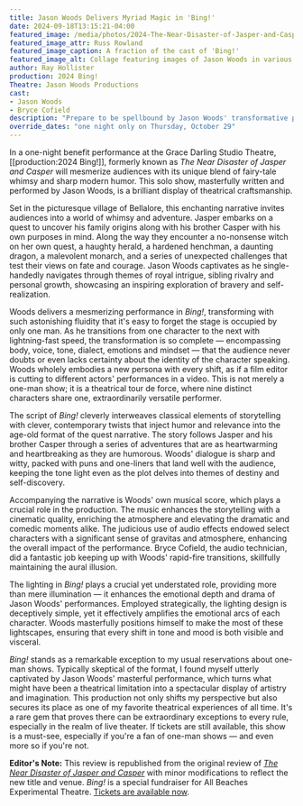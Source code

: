 ```yaml
---
title: Jason Woods Delivers Myriad Magic in 'Bing!'
date: 2024-09-18T13:15:21-04:00
featured_image: /media/photos/2024-The-Near-Disaster-of-Jasper-and-Casper.webp
featured_image_attr: Russ Rowland
featured_image_caption: A fraction of the cast of 'Bing!'
featured_image_alt: Collage featuring images of Jason Woods in various roles and poses, showcasing his versatility and talent.
author: Ray Hollister
production: 2024 Bing!
Theatre: Jason Woods Productions
cast: 
- Jason Woods
- Bryce Cofield
description: "Prepare to be spellbound by Jason Woods' transformative performance in 'Bing!' a solo show that defies expectations and delivers an unforgettable theatrical experience."
override_dates: "one night only on Thursday, October 29"
---
```

In a one-night benefit performance at the Grace Darling Studio Theatre, [[production:2024 Bing!]], formerly known as *The Near Disaster of Jasper and Casper* will mesmerize audiences with its unique blend of fairy-tale whimsy and sharp modern humor. This solo show, masterfully written and performed by Jason Woods, is a brilliant display of theatrical craftsmanship.<!--more-->

Set in the picturesque village of Bellalore, this enchanting narrative invites audiences into a world of whimsy and adventure. Jasper embarks on a quest to uncover his family origins along with his brother Casper with his own purposes in mind. Along the way they encounter a no-nonsense witch on her own quest, a haughty herald, a hardened henchman, a daunting dragon, a malevolent monarch, and a series of unexpected challenges that test their views on fate and courage. Jason Woods captivates as he single-handedly navigates through themes of royal intrigue, sibling rivalry and personal growth, showcasing an inspiring exploration of bravery and self-realization.

Woods delivers a mesmerizing performance in *Bing!*, transforming with such astonishing fluidity that it's easy to forget the stage is occupied by only one man. As he transitions from one character to the next with lightning-fast speed, the transformation is so complete — encompassing body, voice, tone, dialect, emotions and mindset — that the audience never doubts or even lacks certainty about the identity of the character speaking. Woods wholely embodies a new persona with every shift, as if a film editor is cutting to different actors' performances in a video. This is not merely a one-man show; it is a theatrical tour de force, where nine distinct characters share one, extraordinarily versatile performer.

The script of *Bing!* cleverly interweaves classical elements of storytelling with clever, contemporary twists that inject humor and relevance into the age-old format of the quest narrative. The story follows Jasper and his brother Casper through a series of adventures that are as heartwarming and heartbreaking as they are humorous. Woods' dialogue is sharp and witty, packed with puns and one-liners that land well with the audience, keeping the tone light even as the plot delves into themes of destiny and self-discovery.

Accompanying the narrative is Woods' own musical score, which plays a crucial role in the production. The music enhances the storytelling with a cinematic quality, enriching the atmosphere and elevating the dramatic and comedic moments alike. The judicious use of audio effects endowed select characters with a significant sense of gravitas and atmosphere, enhancing the overall impact of the performance. Bryce Cofield, the audio technician, did a fantastic job keeping up with Woods' rapid-fire transitions, skillfully maintaining the aural illusion.

The lighting in *Bing!* plays a crucial yet understated role, providing more than mere illumination — it enhances the emotional depth and drama of Jason Woods' performances. Employed strategically, the lighting design is deceptively simple, yet it effectively amplifies the emotional arcs of each character. Woods masterfully positions himself to make the most of these lightscapes, ensuring that every shift in tone and mood is both visible and visceral. 

*Bing!* stands as a remarkable exception to my usual reservations about one-man shows. Typically skeptical of the format, I found myself utterly captivated by Jason Woods' masterful performance, which turns what might have been a theatrical limitation into a spectacular display of artistry and imagination. This production not only shifts my perspective but also secures its place as one of my favorite theatrical experiences of all time. It's a rare gem that proves there can be extraordinary exceptions to every rule, especially in the realm of live theater. If tickets are still available, this show is a must-see, especially if you're a fan of one-man shows — and even more so if you're not.

**Editor's Note:** This review is republished from the original review of [*The Near Disaster of Jasper and Casper*](/reviews/2024/04/25/jason-woods-delivers-myriad-magic-in-the-near-disaster-of-jasper-and-casper/) with minor modifications to reflect the new title and venue. *Bing!* is a special fundraiser for All Beaches Experimental Theatre. [Tickets are available now](https://3common.com/event/bing-a-special-fundraiser-for-abet/66e46e5c7856b4293e73d680).